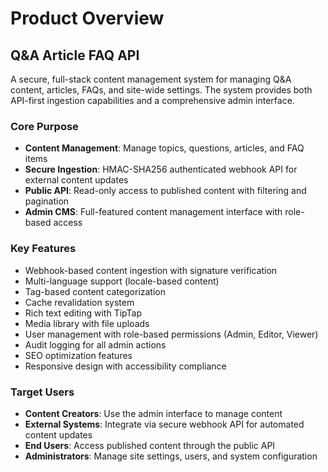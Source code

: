 # Product Overview

## Q&A Article FAQ API

A secure, full-stack content management system for managing Q&A content, articles, FAQs, and site-wide settings. The system provides both API-first ingestion capabilities and a comprehensive admin interface.

### Core Purpose
- **Content Management**: Manage topics, questions, articles, and FAQ items
- **Secure Ingestion**: HMAC-SHA256 authenticated webhook API for external content updates
- **Public API**: Read-only access to published content with filtering and pagination
- **Admin CMS**: Full-featured content management interface with role-based access

### Key Features
- Webhook-based content ingestion with signature verification
- Multi-language support (locale-based content)
- Tag-based content categorization
- Cache revalidation system
- Rich text editing with TipTap
- Media library with file uploads
- User management with role-based permissions (Admin, Editor, Viewer)
- Audit logging for all admin actions
- SEO optimization features
- Responsive design with accessibility compliance

### Target Users
- **Content Creators**: Use the admin interface to manage content
- **External Systems**: Integrate via secure webhook API for automated content updates
- **End Users**: Access published content through the public API
- **Administrators**: Manage site settings, users, and system configuration